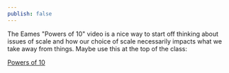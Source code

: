 ```yaml
---
publish: false
---
```


The Eames "Powers of 10" video is a nice way to start off thinking about issues of scale and how our choice of scale necessarily impacts what we take away from things. Maybe use this at the top of the class:

[Powers of 10](https://www.youtube.com/watch?v=0fKBhvDjuy0)